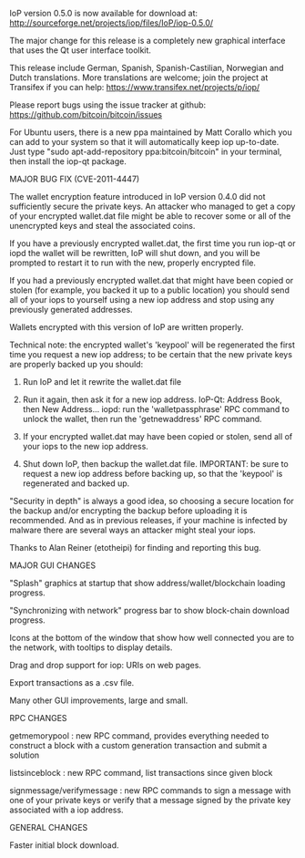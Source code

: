IoP version 0.5.0 is now available for download at:
http://sourceforge.net/projects/iop/files/IoP/iop-0.5.0/

The major change for this release is a completely new graphical interface that uses the Qt user interface toolkit.

This release include German, Spanish, Spanish-Castilian, Norwegian and Dutch translations. More translations are welcome; join the project at Transifex if you can help:
https://www.transifex.net/projects/p/iop/

Please report bugs using the issue tracker at github:
https://github.com/bitcoin/bitcoin/issues

For Ubuntu users, there is a new ppa maintained by Matt Corallo which you can add to your system so that it will automatically keep iop up-to-date.  Just type "sudo apt-add-repository ppa:bitcoin/bitcoin" in your terminal, then install the iop-qt package.

MAJOR BUG FIX  (CVE-2011-4447)

The wallet encryption feature introduced in IoP version 0.4.0 did not sufficiently secure the private keys. An attacker who
managed to get a copy of your encrypted wallet.dat file might be able to recover some or all of the unencrypted keys and steal the
associated coins.

If you have a previously encrypted wallet.dat, the first time you run iop-qt or iopd the wallet will be rewritten, IoP will
shut down, and you will be prompted to restart it to run with the new, properly encrypted file.

If you had a previously encrypted wallet.dat that might have been copied or stolen (for example, you backed it up to a public
location) you should send all of your iops to yourself using a new iop address and stop using any previously generated addresses.

Wallets encrypted with this version of IoP are written properly.

Technical note: the encrypted wallet's 'keypool' will be regenerated the first time you request a new iop address; to be certain that the
new private keys are properly backed up you should:

1. Run IoP and let it rewrite the wallet.dat file

2. Run it again, then ask it for a new iop address.
IoP-Qt: Address Book, then New Address...
iopd: run the 'walletpassphrase' RPC command to unlock the wallet,  then run the 'getnewaddress' RPC command.

3. If your encrypted wallet.dat may have been copied or stolen, send  all of your iops to the new iop address.

4. Shut down IoP, then backup the wallet.dat file.
IMPORTANT: be sure to request a new iop address before backing up, so that the 'keypool' is regenerated and backed up.

"Security in depth" is always a good idea, so choosing a secure location for the backup and/or encrypting the backup before uploading it is recommended. And as in previous releases, if your machine is infected by malware there are several ways an attacker might steal your iops.

Thanks to Alan Reiner (etotheipi) for finding and reporting this bug.

MAJOR GUI CHANGES

"Splash" graphics at startup that show address/wallet/blockchain loading progress.

"Synchronizing with network" progress bar to show block-chain download progress.

Icons at the bottom of the window that show how well connected you are to the network, with tooltips to display details.

Drag and drop support for iop: URIs on web pages.

Export transactions as a .csv file.

Many other GUI improvements, large and small.

RPC CHANGES

getmemorypool : new RPC command, provides everything needed to construct a block with a custom generation transaction and submit a solution

listsinceblock : new RPC command, list transactions since given block

signmessage/verifymessage : new RPC commands to sign a message with one of your private keys or verify that a message signed by the private key associated with a iop address.

GENERAL CHANGES

Faster initial block download.
